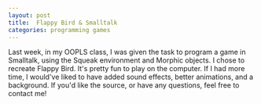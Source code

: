 ```yaml
---
layout: post
title:  Flappy Bird & Smalltalk
categories: programming games
---
```


Last week, in my OOPLS class, I was given the task to program a game in Smalltalk, using the Squeak environment and Morphic objects. I chose to recreate Flappy Bird. It's pretty fun to play on the computer. If I had more time, I would've liked to have added sound effects, better animations, and a background. If you'd like the source, or have any questions, feel free to contact me!
